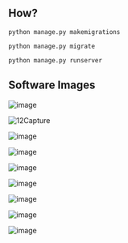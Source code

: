 ## How?
``
python manage.py makemigrations
``

``
python manage.py migrate
``

``
python manage.py runserver
``

## Software Images
![image](https://github.com/user-attachments/assets/08879a3a-c30b-4586-9f9e-03b2784eb170)

![12Capture](https://github.com/user-attachments/assets/2a0bb32a-ee2e-4324-ac70-fc47bacc0559)

![image](https://github.com/user-attachments/assets/4d97c9fb-1a3f-4c36-9a01-28597bec20bf)

![image](https://github.com/user-attachments/assets/4cdbc9d6-7049-4008-ba22-70a81e2fd15f)

![image](https://github.com/user-attachments/assets/2a5ef2bc-04f4-4004-9ef7-88b8dfea3eac)

![image](https://github.com/user-attachments/assets/c7f30b76-1e58-48be-b603-99a130369a04)

![image](https://github.com/user-attachments/assets/cc9b24ca-4338-441c-a7fe-b38dbe8fd51f)

![image](https://github.com/user-attachments/assets/a287cdb7-b913-4105-a564-896b04e4af23)

![image](https://github.com/user-attachments/assets/83ae3c3f-4cb3-4452-ab91-8ed355c1cacd)


